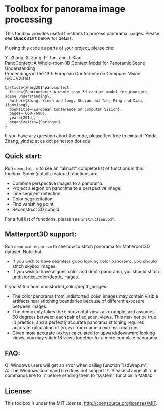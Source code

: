 # Toolbox for panorama image processing

This toolbox provides useful functions to process panorama images. Please see **Quick start** below for details.

If using this code as parts of your project, please cite:

Y. Zhang, S. Song, P. Tan, and J. Xiao  
PanoContext: A Whole-room 3D Context Model for Panoramic Scene Understanding  
Proceedings of the 13th European Conference on Computer Vision (ECCV2014)

    @article{zhang2014panocontext,
      title={Panocontext: A whole-room 3d context model for panoramic scene understanding},
      author={Zhang, Yinda and Song, Shuran and Tan, Ping and Xiao, Jianxiong},
      booktitle={European Conference on Computer Vision},
      pages={668--686},
      year={2014},
      organization={Springer}
    }



If you have any question about the code, please feel free to contact:
Yinda Zhang, yindaz at cs dot princeton dot edu



## Quick start:
Run `demo_full.m` to see an "almost" complete list of functions in this toolbox. Some (not all) featured functions are:
- Combine perspective images to a panorama.
- Project a region on panorama to a perspective image.
- Line segment detection.
- Color segmentation.
- Find vanishing point.
- Reconstruct 3D cuboid.

For a full list of functions, please see `instruction.pdf`.

## Matterport3D support:
Run `demo_matterport.m` to see how to stitch panorama for Matterport3D dataset. Note that:
- If you wish to have seamless good looking color panorama, you should stitch skybox images.
- If you wish to have aligned color and depth panorama, you should stitch undistorted_color/depth_images.

If you stitch from undistorted_color/depth_images:
- The color panorama from undistorted_color_images may contain visible artifacts near stitching boundaries because of different exposure between images.
- The demo only takes the 6 horizontal views as example, and assumes 60 degrees between each pair of adjacent views. This may not be true in practice, and a perfectly accurate panorama stitching requires accurate calculation of (vx,vy) from camera extrinsic matrices.
- Given more accurate (vx/vy) calculated for upward/downward looking views, you may stitch 18 views together for a more complete panorama.



## FAQ:
Q: Windows users will get an error when calling function "lsdWrap.m".  
A: The Windows command line does not support '/'. Please change all '/' in commands line to '\\' before sending them to "system" function in Matlab.


## License:
This toolbox is under the MIT License: http://opensource.org/licenses/MIT.
